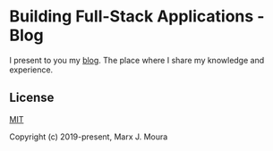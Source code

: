 # Building Full-Stack Applications - Blog

I present to you my [blog](https://fullstack.app).
The place where I share my knowledge and experience.

## License

[MIT](https://github.com/marxjmoura/fullstack-app/blob/master/LICENSE)

Copyright (c) 2019-present, Marx J. Moura
